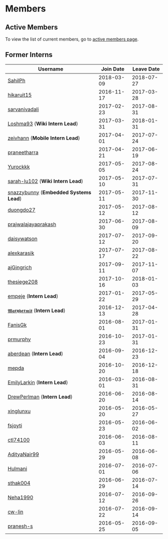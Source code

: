 # Members

## Active Members

To view the list of current members, go to [active members page](vi-team.md).

## Former Interns

|**Username**|**Join Date**|**Leave Date**|
|------------|-------------|--------------|
|[SahilPh](profiles/sahilph.md)| 2018-03-09 | 2018-07-27 |
|[hikaruit15](profiles/hikaruit15.md)| 2016-11-17 | 2017-03-28 |
|[sarvanivadali](profiles/sarvanivadali.md)| 2017-02-23 | 2017-08-31 |
|[Loshma93](profiles/Loshma93.md) (**Wiki Intern Lead**)| 2017-03-31 | 2018-01-31 |
|[zeivhann](profiles/zeivhann.md) (**Mobile Intern Lead**)| 2017-04-01 | 2017-07-24 |
|[praneetharra](profiles/praneetharra.md)| 2017-04-21 | 2017-06-19 |
|[Yurockkk](profiles/Yurockkk.md)| 2017-05-05 | 2017-08-24 |
|[sarah-lu102](profiles/sarah-lu102.md) (**Wiki Intern Lead**)| 2017-05-10 | 2017-07-31 |
|[snazzybunny](profiles/snazzybunny.md) (**Embedded Systems Lead**)| 2017-05-11 | 2017-11-30 |
|[duongdo27](profiles/duongdo.md)| 2017-05-12 | 2017-08-12 |
|[prajwalajayaprakash](profiles/prajwalajayaprakash.md)| 2017-06-30 | 2017-08-09 |
|[daisywatson](profiles/daisywatson.md)| 2017-07-12 | 2017-09-20 |
|[alexkarasik](profiles/alexkarasik.md)| 2017-07-17 | 2017-08-22 |
|[ajGingrich](profiles/ajGingrich.md)| 2017-09-11 | 2017-11-07 |
|[thesiege208](profiles/thesiege208.md)| 2017-10-16 | 2018-01-03 |
|[empeje](profiles/empeje.md) (**Intern Lead**)| 2017-01-22 |2017-05-29 |
|[𝖂𝖆𝖗𝖞𝖍𝖊𝖗𝖒𝖎𝖙](profiles/waryhermit.md) (**Intern Lead**)| 2016-12-13 | 2017-04-28 |
|[FanisGk](profiles/FanisGk.md)| 2016-08-01 | 2017-01-31 |
|[prmurphy](profiles/prmurphy.md)| 2016-10-23 | 2017-01-31 |
|[aberdean](profiles/aberdean.md) (**Intern Lead**)| 2016-09-04 | 2016-12-23 |
|[mepda](profiles/mepda.md)| 2016-10-20 | 2016-12-18 |
|[EmilyLarkin](profiles/EmilyLarkin.md) (**Intern Lead**)| 2016-03-01 | 2016-08-31 |
|[DrewPerlman](profiles/DrewPerlman.md) (**Intern Lead**)| 2016-06-20 | 2016-08-14 |
|[xinglunxu](profiles/xinglunxu.md)| 2016-05-20 | 2016-05-27 |
|[fsjoyti](profiles/fsjoyti.md)| 2016-05-23 | 2016-06-02 |
|[ctl74100](profiles/ctl74100.md)| 2016-06-03 | 2016-08-11 |
|[AdityaNair99](profiles/AdityaNair99.md)| 2016-05-29 | 2016-06-08 |
|[Hulmani](profiles/Hulmani.md)| 2016-07-01 | 2016-07-06 |
|[sthak004](profiles/sthak004.md)| 2016-06-29 | 2016-07-14 |
|[Neha1990](profiles/Neha1990.md)| 2016-07-12 | 2016-09-26 |
|[cw-lin](profiles/cw-lin.md)| 2016-07-22 | 2016-09-14 |
|[pranesh-s](profiles/pranesh-s.md)| 2016-05-25 | 2016-09-05 |
